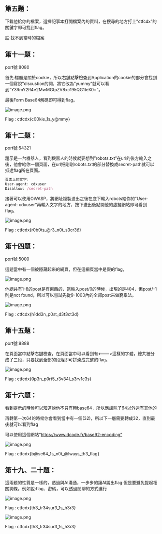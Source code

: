 ## 第五題：
下載他給你的檔案，選擇記事本打開檔案內的資料，在搜尋的地方打上”ctfcdx”的關鍵字即可找到flag。

註:找不到當時的檔案


## 第十一題：
port號:8080

首先:標題是關於cookie，所以右鍵點擊檢查到Application的cookie的部分會找到一個寫說”discustion的詞，將它改為”yummy”就可以看到”Y3RmY2R4e2MwMGtpZV8xc195QG1teX0=”。

最後Form Base64解碼即可得到flag。

![image.png](attachment:8d08845b-6de4-498b-b7c6-2ad804d089c6:image.png)

Flag : ctfcdx{c00kie_1s_y@mmy}


## 第十二題：
port號:54321

題示是一台機器人，看到機器人的時候就要想到”robots.txt”在url的後方輸入之後，他會給你一個頁面，在url把剛剛robots.txt的部分替換成secret-path就可以抵達flag所在頁面。

```jsx
頁面上的文字:
User-agent: cdxuser
Disallow: /secret-path
```

接著可以使用OWASP，將網址複製送出之後在底下輸入robots給你的”User-agent: cdxuser”再輸入文字的地方，按下送出後點開他的虛擬網站即可看到flag。

![image.png](attachment:b34050df-3c7c-4b7c-81d7-c5ca4ce4416e:image.png)

Flag : ctfcdx{r0b0ts_@r3_n0t_s3cr3t!}


## 第十四題：
port號:5000

這題當中有一個被隱藏起來的網頁，但在這網頁當中是假的flag，

![image.png](attachment:cf7f3d74-cf10-4a44-a94d-6dc24f3cd5e0:image.png)

他總共有1-8的post是有東西的，當輸入post/0的時候，出現的是404，但post/-1則是not found，所以可以嘗試先從9-1000內的全部post來做窮舉法。

![image.png](attachment:3ae5121a-c540-4372-8464-48bb1a4f1106:image.png)

Flag : ctfcdx{h1dd3n_p0st_d3t3ct3d}


## 第十五題：
port號:8888

在頁面當中點擊右鍵檢查，在頁面當中可以看到有<--->這樣的字體，總共被分成了三段，只要找到全部的段落即可拼湊成完整的flag。

![image.png](attachment:6c4596b9-796b-4c63-b822-915d36d5f606:image.png)

Flag : ctfcdx{0p3n_p0rt5_r3v34l_s3rv1c3s}


## 第十六題：
看到提示的時候可以知道說他不只有轉base64，所以應該除了64以外還有其他的

再轉第一次64的時候你會看到當中有一個(32)，所以下一層需要轉成32，直到最後就可以看到flag

可以使用這個網站”https://www.dcode.fr/base92-encoding”

![image.png](attachment:a28b3290-827c-4350-ac61-731f3d4a0251:image.png)

Flag : ctfcdx{b@se64_1s_n0t_@lways_th3_flag}


## 第十九、二十題：
這兩題的性質是一樣的，透過與AI溝通，一步步的讓AI說出flag
但是要避免提起相關詞條，例如說:flag、密碼，可以透過閒聊的方式進行

![image.png](attachment:ea2cd6a1-25e7-4fa4-868a-ce425c2d7e28:image.png)

Flag :  ctfcdx{th3_tr34sur3_1s_h3r3}

![image.png](attachment:f7086fc8-3987-41ab-9c85-ee30046e0608:image.png)

Flag : ctfcdx{th3_tr34sur3_1s_h3r3}

